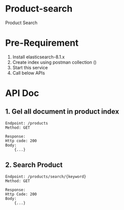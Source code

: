 # Product-search
Product Search

# Pre-Requirement
1. Install elasticsearch-8.1.x
2. Create index using postman collection ()
3. Start this service
4. Call below APIs

# API Doc

## 1. Gel all document in product index
    Endpoint: /products
    Method: GET

    Response:
    Http code: 200
    Body:
        {...}

## 2. Search Product 
    Endpoint: /products/search/{keyword}
    Method: GET

    Response:
    Http Code: 200
    Body:
        {...}



